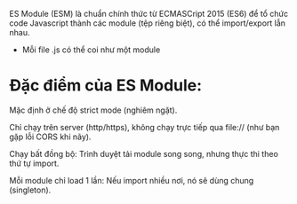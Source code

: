 ES Module (ESM) là chuẩn chính thức từ ECMASCript 2015 (ES6) để tổ chức code Javascript thành các module (tệp riêng biệt), có thể import/export lẫn nhau.
- Mỗi file .js có thể coi như một module

# Đặc điểm của ES Module:
Mặc định ở chế độ strict mode (nghiêm ngặt).

Chỉ chạy trên server (http/https), không chạy trực tiếp qua file:// (như bạn gặp lỗi CORS khi nãy).

Chạy bất đồng bộ: Trình duyệt tải module song song, nhưng thực thi theo thứ tự import.

Mỗi module chỉ load 1 lần: Nếu import nhiều nơi, nó sẽ dùng chung (singleton).